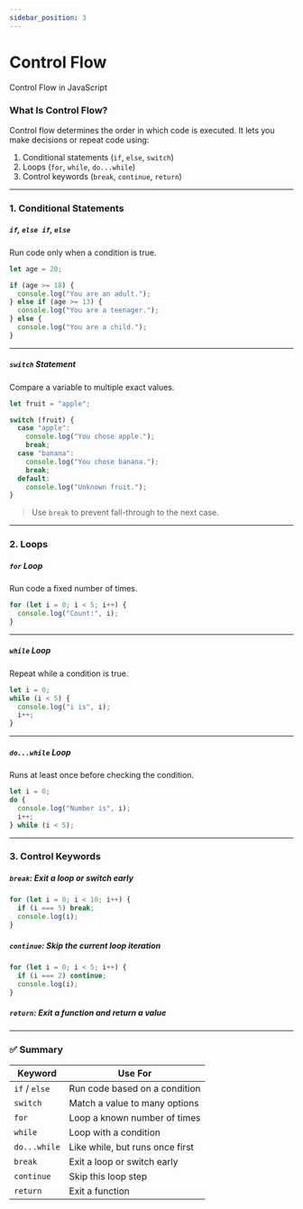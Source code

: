 ```yaml
---
sidebar_position: 3
---
```

# Control Flow

Control Flow in JavaScript

### What Is Control Flow?
Control flow determines the order in which code is executed.
It lets you make decisions or repeat code using:
1. Conditional statements (`if`, `else`, `switch`)
2. Loops (`for`, `while`, `do...while`)
3. Control keywords (`break`, `continue`, `return`)

---

### 1. Conditional Statements

##### `if`, `else if`, `else`

Run code only when a condition is true.

```js
let age = 20;

if (age >= 18) {
  console.log("You are an adult.");
} else if (age >= 13) {
  console.log("You are a teenager.");
} else {
  console.log("You are a child.");
}
```

---

##### `switch` Statement  
Compare a variable to multiple exact values.

```js
let fruit = "apple";

switch (fruit) {
  case "apple":
    console.log("You chose apple.");
    break;
  case "banana":
    console.log("You chose banana.");
    break;
  default:
    console.log("Unknown fruit.");
}
```

> Use `break` to prevent fall-through to the next case.

---

### 2. Loops

##### `for` Loop  
Run code a fixed number of times.

```js
for (let i = 0; i < 5; i++) {
  console.log("Count:", i);
}
```

---

##### `while` Loop  
Repeat while a condition is true.

```js
let i = 0;
while (i < 5) {
  console.log("i is", i);
  i++;
}
```

---

##### `do...while` Loop  
Runs at least once before checking the condition.

```js
let i = 0;
do {
  console.log("Number is", i);
  i++;
} while (i < 5);
```

---

### 3. Control Keywords

##### `break`: Exit a loop or switch early
```js
for (let i = 0; i < 10; i++) {
  if (i === 5) break;
  console.log(i);
}
```

##### `continue`: Skip the current loop iteration
```js
for (let i = 0; i < 5; i++) {
  if (i === 2) continue;
  console.log(i);
}
```

##### `return`: Exit a function and return a value

---

### ✅ Summary

| Keyword       | Use For                         |
|---------------|----------------------------------|
| `if` / `else` | Run code based on a condition   |
| `switch`      | Match a value to many options   |
| `for`         | Loop a known number of times    |
| `while`       | Loop with a condition           |
| `do...while`  | Like while, but runs once first |
| `break`       | Exit a loop or switch early     |
| `continue`    | Skip this loop step             |
| `return`      | Exit a function                 |

